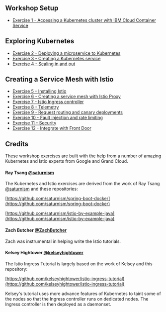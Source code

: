 ## Workshop Setup
- [Exercise 1 - Accessing a Kubernetes cluster with IBM Cloud Container Service](exercise-1/README.md)

## Exploring Kubernetes

- [Exercise 2 - Deploying a microservice to Kubernetes](exercise-2/README.md)
- [Exercise 3 - Creating a Kubernetes service](exercise-3/README.md)
- [Exercise 4 - Scaling in and out](exercise-4/README.md)

## Creating a Service Mesh with Istio

- [Exercise 5 - Installing Istio](exercise-5/README.md)
- [Exercise 6 - Creating a service mesh with Istio Proxy](exercise-6/README.md)
- [Exercise 7 - Istio Ingress controller](exercise-7/README.md)
- [Exercise 8 - Telemetry](exercise-8/README.md)
- [Exercise 9 - Request routing and canary deployments](exercise-9/README.md)
- [Exercise 10 - Fault injection and rate limiting](exercise-10/README.md)
- [Exercise 11 - Security](exercise-11/README.md)
- [Exercise 12 - Integrate with Front Door](exercise-12/README.md)


## Credits
These workshop exercises are built with the help from a number of amazing Kubernetes and Istio experts from Google and Grand Cloud.

#### Ray Tsang  [@saturnism](https://twitter.com/saturnism)
The Kubernetes and Istio exercises are derived from the work of Ray Tsang  [@saturnism](https://twitter.com/saturnism) and these repositories:

[https://github.com/saturnism/spring-boot-docker](https://github.com/saturnism/spring-boot-docker)

[https://github.com/saturnism/istio-by-example-java](https://github.com/saturnism/istio-by-example-java)

#### Zach Butcher [@ZachButcher](https://twitter.com/ZackButcher)
Zach was instrumental in helping write the Istio tutorials.

####  Kelsey Hightower [@kelseyhightower](https://twitter.com/kelseyhightower)
The Istio Ingress Tutorial is largely based on the work of Kelsey and this repository:

[https://github.com/kelseyhightower/istio-ingress-tutorial](https://github.com/kelseyhightower/istio-ingress-tutorial)

Kelsey's tutorial uses more advance features of Kubernetes to taint some of the nodes so that the Ingress controller runs on dedicated nodes. The Ingress controller is then deployed as a daemonset.
